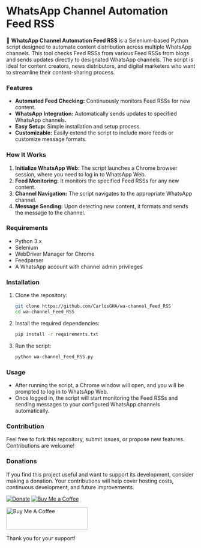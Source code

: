 # WhatsApp Channel Automation Feed RSS

🚀 **WhatsApp Channel Automation Feed RSS** is a Selenium-based Python script designed to automate content distribution across multiple WhatsApp channels. This tool checks Feed RSSs from various Feed RSSs from blogs and sends updates directly to designated WhatsApp channels. The script is ideal for content creators, news distributors, and digital marketers who want to streamline their content-sharing process.

### Features

- **Automated Feed Checking:** Continuously monitors Feed RSSs for new content.
- **WhatsApp Integration:** Automatically sends updates to specified WhatsApp channels.
- **Easy Setup:** Simple installation and setup process.
- **Customizable:** Easily extend the script to include more feeds or customize message formats.

### How It Works

1. **Initialize WhatsApp Web:** The script launches a Chrome browser session, where you need to log in to WhatsApp Web.
2. **Feed Monitoring:** It monitors the specified Feed RSSs for any new content.
3. **Channel Navigation:** The script navigates to the appropriate WhatsApp channel.
4. **Message Sending:** Upon detecting new content, it formats and sends the message to the channel.

### Requirements

- Python 3.x
- Selenium
- WebDriver Manager for Chrome
- Feedparser
- A WhatsApp account with channel admin privileges

### Installation

1. Clone the repository:
   ```bash
   git clone https://github.com/CarlosGHA/wa-channel_Feed_RSS
   cd wa-channel_Feed_RSS
   ```

2. Install the required dependencies:
   ```bash
   pip install -r requirements.txt
   ```

3. Run the script:
   ```bash
   python wa-channel_Feed_RSS.py
   ```

### Usage

- After running the script, a Chrome window will open, and you will be prompted to log in to WhatsApp Web.
- Once logged in, the script will start monitoring the Feed RSSs and sending messages to your configured WhatsApp channels automatically.

### Contribution

Feel free to fork this repository, submit issues, or propose new features. Contributions are welcome!

### Donations

If you find this project useful and want to support its development, consider making a donation. Your contributions will help cover hosting costs, continuous development, and future improvements.

[![Donate](https://img.shields.io/badge/Donate-PayPal-blue.svg)](https://www.paypal.com/donate/?hosted_button_id=BX8W8QZ4TECTS)
[![Buy Me a Coffee](https://img.shields.io/badge/Buy_Me_a_Coffee-orange.svg)](https://www.buymeacoffee.com/carlosgha)

<a href="https://www.buymeacoffee.com/carlosgha" target="_blank"><img src="https://cdn.buymeacoffee.com/buttons/v2/default-yellow.png" alt="Buy Me A Coffee" style="height: 60px !important;width: 217px !important;" ></a>

Thank you for your support!
